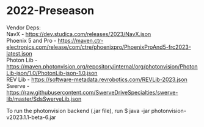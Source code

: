 # 2022-Preseason <br>
Vendor Deps: <br>
NavX - https://dev.studica.com/releases/2023/NavX.json <br>
Phoenix 5 and Pro - https://maven.ctr-electronics.com/release/com/ctre/phoenixpro/PhoenixProAnd5-frc2023-latest.json <br>
Photon Lib - https://maven.photonvision.org/repository/internal/org/photonvision/PhotonLib-json/1.0/PhotonLib-json-1.0.json <br>
REV Lib - https://software-metadata.revrobotics.com/REVLib-2023.json <br>
Swerve - https://raw.githubusercontent.com/SwerveDriveSpecialties/swerve-lib/master/SdsSwerveLib.json <br>

To run the photonvision backend (.jar file), run $ java -jar photonvision-v2023.1.1-beta-6.jar